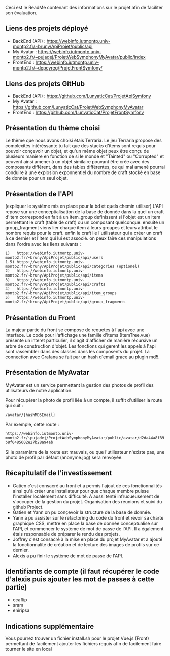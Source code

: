 Ceci est le ReadMe contenant des informations sur le projet afin de faciliter son évaluation.


Liens des projets déployé
-
  - BackEnd (API) : https://webinfo.iutmontp.univ-montp2.fr/~bruny/ApiProjet/public/api
  - My Avatar     : https://webinfo.iutmontp.univ-montp2.fr/~pujadej/ProjetWebSymphonyMyAvatar/public/index
  - FrontEnd      : https://webinfo.iutmontp.univ-montp2.fr/~depeyreg/ProjetFrontSymfony/

Liens des projets GitHub
-
  - BackEnd (API) : https://github.com/LunyaticCat/ProjetApiSymfony
  - My Avatar     : https://github.com/LunyaticCat/ProjetWebSymphonyMyAvatar
  - FrontEnd      : https://github.com/LunyaticCat/ProjetFrontSymfony

Présentation du thème choisi
-
Le thème que nous avons choisi étais Terraria.
Le jeu Terraria propose des complexités intéréssante tu fait que des stacks d'items sont requis pour pouvoir conçevoir un objet, et qu'un même objet peux être conçu de plusieurs manière
en fonction de si le monde et "Tainted" ou "Corrupted" et peuvent ainsi amener à un objet similaire pouvant être crée avec des composants différent, dans des tables différentes, ce qui mal
amené pourrai conduire à une explosion exponnentiel du nombre de craft stocké en base de donnée pour un seul objet.

Présentation de l'API
-
(expliquer le système mis en place pour la bd et quels chemin utiliser)
L'API repose sur une conceptialisation de la base de donnée dans la quel un craft d'item correspond en fait à un item_group definissent si l'objet est un item permettant le craft (table de craft) ou un composant quelconque.
ensuite un group_fragment viens lier chaque item à leurs groupes et leurs attribut le nombre requis pour le craft. enfin le craft lie l'utilisateur qui a créer un craft à ce dernier et l'item qui lui est associé.
on peux faire ces manipulations dans l'ordre avec les liens suivants :
```
1)   https://webinfo.iutmontp.univ-montp2.fr/~bruny/ApiProjet/public/api/users
1.5) https://webinfo.iutmontp.univ-montp2.fr/~bruny/ApiProjet/public/api/categories (optionel)
2)   https://webinfo.iutmontp.univ-montp2.fr/~bruny/ApiProjet/public/api/items
3)   https://webinfo.iutmontp.univ-montp2.fr/~bruny/ApiProjet/public/api/crafts
4)   https://webinfo.iutmontp.univ-montp2.fr/~bruny/ApiProjet/public/api/item_groups
5)   https://webinfo.iutmontp.univ-montp2.fr/~bruny/ApiProjet/public/api/group_fragments
```

Présentation du Front
-
La majeur partie du front se compose de requetes à l'api avec une interface. Le code pour l'affichage une famille d'items (ItemTree.vue) présente un interet particulier, il s'agit d'afficher de manière récursive un arbre de construction d'objet. Les fonctions qui gèrent les appels à l'api sont rassembler dans des classes dans les composents du projet. La connection avec Grafana se fait par un hash d'email grace au plugin md5.


Présentation de MyAvatar
-
MyAvatar est un service permettant la gestion des photos de profil des utilisateurs de notre application.

Pour récupérer la photo de profil liée à un compte, il suffit d'utiliser la route qui suit :

``/avatar/{hashMD5Email}``

Par exemple, cette route :

``https://webinfo.iutmontp.univ-montp2.fr/~pujadej/ProjetWebSymphonyMyAvatar/public/avatar/d2da44a8f89b8f0485602e27b28a94ab``

Si le paramètre de la route est mauvais, ou que l'utilisateur n'existe pas, une photo de profil par défaut (anonyme.jpg) sera renvoyée.

Récapitulatif de l'investissement
-
- Gatien c'est consacré au front et a permis l'ajout de ces fonctionnalités ainsi qu'à créer une installateur pour que chaque membre puisse l'installer localement sans difficulté. A aussi tenté infrucueusement de s'occuper de la gestion du projet. Organisation des réunions et suivi du github Project. 
- Gatien et Yann on pu conçevoir la structure de la base de donnée.
- Yann a pu assister sur le refactoring du code du front et revoir sa charte graphique CSS, mettre en place la base de donnée conceptualisé sur l'API, et commencer le système de mot de passe de l'API.
  Il a également étais responsable de préparer le rendu des projets.
- Joffrey c'est consacré à la mise en place du projet MyAvatar et a ajouté la fonctionnalité de création et de lecture des images de profils sur ce dernier.
- Alexis a pu finir le système de mot de passe de l'API.

Identifiants de compte (il faut récupérer le code d'alexis puis ajouter les mot de passes à cette partie)
-
  - ecaflip
  - sram
  - eniripsa

Indications supplémentaire
-
Vous pourrez trouver un fichier install.sh pour le projet Vue.js (Front) permettant de facilement ajouter les fichiers requis afin de facilement faire tourner le site en local
